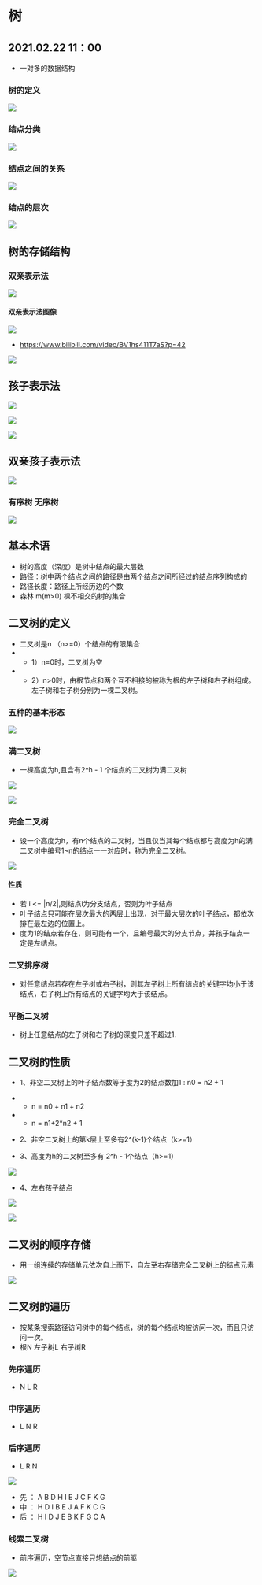 # 树

## 2021.02.22 11：00

* 一对多的数据结构

### 树的定义

![](MDimgs/2021-02-22-11-08-32.png)

### 结点分类

![](MDimgs/2021-02-22-11-10-23.png)

### 结点之间的关系

![](MDimgs/2021-02-22-11-12-08.png)

### 结点的层次

![](MDimgs/2021-02-22-11-12-51.png)

## 树的存储结构

### 双亲表示法

![](MDimgs/2021-02-22-11-17-00.png)

#### 双亲表示法图像

![](MDimgs/2021-02-22-11-20-49.png)

* https://www.bilibili.com/video/BV1hs411T7aS?p=42

![](MDimgs/2021-02-22-14-51-32.png)

## 孩子表示法

![](MDimgs/2021-02-22-14-53-46.png)

![](MDimgs/2021-02-22-14-54-25.png)

![](MDimgs/2021-02-22-15-52-17.png)

## 双亲孩子表示法

![](MDimgs/2021-02-22-16-05-09.png)

### 有序树 无序树

![](MDimgs/2021-02-22-16-10-57.png)

## 基本术语

* 树的高度（深度）是树中结点的最大层数
* 路径：树中两个结点之间的路径是由两个结点之间所经过的结点序列构成的
* 路径长度：路径上所经历边的个数
* 森林 m(m>0) 棵不相交的树的集合

## 二叉树的定义

* 二叉树是n （n>=0）个结点的有限集合
*
    * 1）n=0时，二叉树为空
*
    * 2）n>0时，由根节点和两个互不相接的被称为根的左子树和右子树组成。左子树和右子树分别为一棵二叉树。

### 五种的基本形态

![](MDimgs/2021-02-22-20-43-15.png)

### 满二叉树

* 一棵高度为h,且含有2^h - 1 个结点的二叉树为满二叉树

![](MDimgs/2021-02-22-20-48-48.png)

![](MDimgs/2021-02-22-20-49-43.png)

### 完全二叉树

* 设一个高度为h，有n个结点的二叉树，当且仅当其每个结点都与高度为h的满二叉树中编号1~n的结点一一对应时，称为完全二叉树。

![](MDimgs/2021-02-22-20-53-23.png)

#### 性质

* 若 i <= |n/2|,则结点i为分支结点，否则为叶子结点
* 叶子结点只可能在层次最大的两层上出现，对于最大层次的叶子结点，都依次排在最左边的位置上。
* 度为1的结点若存在，则可能有一个，且编号最大的分支节点，并孩子结点一定是左结点。

### 二叉排序树

* 对任意结点若存在左子树或右子树，则其左子树上所有结点的关键字均小于该结点，右子树上所有结点的关键字均大于该结点。

### 平衡二叉树

* 树上任意结点的左子树和右子树的深度只差不超过1.

## 二叉树的性质

* 1、非空二叉树上的叶子结点数等于度为2的结点数加1 : n0 = n2 + 1
*
    * n = n0 + n1 + n2
*
    * n = n1+2*n2 + 1

* 2、非空二叉树上的第k层上至多有2^(k-1)个结点（k>=1）
* 3、高度为h的二叉树至多有 2^h - 1个结点（h>=1）

![](MDimgs/2021-02-22-21-29-10.png)

* 4、左右孩子结点

![](MDimgs/2021-02-22-21-30-24.png)

![](MDimgs/2021-02-22-21-33-45.png)

## 二叉树的顺序存储

* 用一组连续的存储单元依次自上而下，自左至右存储完全二叉树上的结点元素

![](MDimgs/2021-02-22-21-38-25.png)

## 二叉树的遍历

* 按某条搜索路径访问树中的每个结点，树的每个结点均被访问一次，而且只访问一次。
* 根N 左子树L 右子树R

### 先序遍历

* N L R

### 中序遍历

* L N R

### 后序遍历

* L R N

![](MDimgs/2021-02-22-22-15-41.png)

* 先 ： A B D H I E J C F K G
* 中 ： H D I B E J A F K C G
* 后 ： H I D J E B K F G C A

### 线索二叉树
* 前序遍历，空节点直接只想结点的前驱

![](MDimgs/2021-03-03-08-33-54.png)






